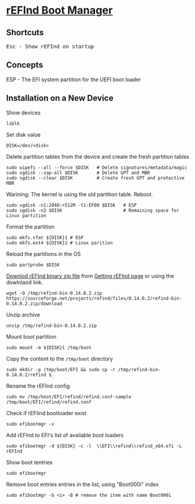 # [rEFInd Boot Manager](https://www.rodsbooks.com/refind/)

## Shortcuts

<kbd>Esc<kbd> - Show rEFInd on startup

## Concepts

ESP - The EFI system partition for the UEFI boot loader

## Installation on a New Device

Show devices

    lsblk

Set disk value

    DISK=/dev/<disk>

Delete partition tables from the device and create the fresh partition tables

    sudo wipefs --all --force $DISK   # Delete signatures/metadata/magic
    sudo sgdisk --zap-all $DISK       # Delete GPT and MBR
    sudo sgdisk --clear $DISK         # Create fresh GPT and protective MBR

Warining: The kernel is using the old partition table. Reboot.

    sudo sgdisk -n1:2048:+512M -t1:EF00 $DISK   # ESP
    sudo sgdisk -n2 $DISK                       # Remaining space for Linux partition

Format the partition

    sudo mkfs.vfat ${DISK}1 # ESP
    sudo mkfs.ext4 ${DISK}2 # Linux parition

Reload the partitions in the OS

    sudo partprobe $DISK

[Downlod rEFInd binary zip file](https://sourceforge.net/projects/refind/files/0.14.0.2/refind-bin-0.14.0.2.zip/download
) from [Getting rEFInd page](https://www.rodsbooks.com/refind/getting.html) or using the dowlnlaod link.

    wget -O /tmp/refind-bin-0.14.0.2.zip https://sourceforge.net/projects/refind/files/0.14.0.2/refind-bin-0.14.0.2.zip/download

Unzip archive

    unzip /tmp/refind-bin-0.14.0.2.zip

Mount boot partition

    sudo mount -m ${DISK}1 /tmp/boot

Copy the content to the `/tmp/boot` directory

    sudo mkdir -p /tmp/boot/EFI && sudo cp -r /tmp/refind-bin-0.14.0.2/refind $_

Rename the rEFInd config

    sudo mv /tmp/boot/EFI/refind/refind.conf-sample /tmp/boot/EFI/refind/refind.conf

Check if rEFIind bootloader exist

    sudo efibootmgr -v

Add rEFInd to EFI's list of available boot loaders

    sudo efibootmgr -d ${DISK} -c -l  \\EFI\\refind\\refind_x64.efi -L rEFInd

Show boot tentries

    sudo efibootmgr

Remove boot entries entries in the list, using "Boot000i" index

    sudo efibootmgr -b <i> -B # remove the item with name Boot000i
